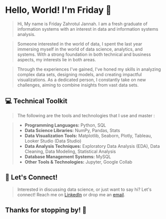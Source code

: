 # Hello, World! I'm Friday 👋

>Hi, My name is Friday Zahrotul Jannah. I am a fresh graduate of information systems with an interest in data and information systems analysis. 

>Someone interested in the world of data, I spent the last year immersing myself in the world of data science, analytics, and systems. With a strong foundation in both technical and business aspects, my interests lie in both areas.

>Through the experiences I've gained, I've honed my skills in analyzing complex data sets, designing models, and creating impactful visualizations. As a dedicated person, I constantly take on new challenges, aiming to combine insights from vast data sets.

## 💻 Technical Toolkit 

>The following are the tools and technologies that I use and master :

>- **Programming Languages:** Python, SQL
>- **Data Science Libraries:** NumPy, Pandas, Stats
>- **Data Visualization Tools:** Matplotlib, Seaborn, Plotly, Tableau, Looker Studio (Data Studio)
>- **Data Analysis Techniques:** Exploratory Data Analysis (EDA), Data Cleaning, Data Modeling, Statistical Analysis
>- **Database Management Systems:** MySQL
>- **Other Tools & Technologies:** Jupyter, Google Collab

## 💌 Let's Connect!

>Interested in discussing data science, or just want to say hi? Let's connect! Reach me on [LinkedIn](https://www.linkedin.com/in/fridayzahrotul/) or drop me an [email](mailto:fridayzahrotul8@gmail.com).

## Thanks for stopping by! 👋
